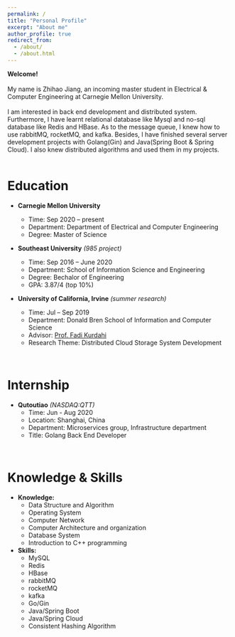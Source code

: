 ```yaml
---
permalink: /
title: "Personal Profile"
excerpt: "About me"
author_profile: true
redirect_from: 
  - /about/
  - /about.html
---
```

**Welcome!**
<br/>
<br/>
My name is Zhihao Jiang, an incoming master student in Electrical & Computer Engineering at Carnegie Mellon University. 
<br/>
<br/>
I am interested in back end development and distributed system. Furthermore, I have learnt relational database like Mysql and no-sql database like Redis and HBase. As to the message queue, I knew how to use rabbitMQ, rocketMQ, and kafka. Besides, I have finished several server development projects with Golang(Gin) and Java(Spring Boot & Spring Cloud). I also knew distributed algorithms and used them in my projects.
<br/> 
<br/> 

Education
======
* **Carnegie Mellon University**
	* Time: Sep 2020 – present
	* Department: Department of Electrical and Computer Engineering
	* Degree: Master of Science

* **Southeast University** <i>(985 project)</i>
	* Time: Sep 2016 – June 2020
	* Department: School of Information Science and Engineering
	* Degree: Bechalor of Engineering
	* GPA: 3.87/4 (top 10%)

* **University of California, Irvine** <i>(summer research)</i>
	* Time: Jul – Sep 2019
	* Department: Donald Bren School of Information and Computer Science
	* Advisor: [Prof. Fadi Kurdahi](https://engineering.uci.edu/users/fadi-kurdahi)
	* Research Theme: Distributed Cloud Storage System Development

<br/>

Internship
======
* **Qutoutiao** <i>(NASDAQ:QTT)</i>
	* Time: Jun - Aug 2020
	* Location: Shanghai, China
	* Department: Microservices group, Infrastructure department
	* Title: Golang Back End Developer

<br/>

Knowledge & Skills
======
* **Knowledge:**
	* Data Structure and Algorithm
	* Operating System
	* Computer Network
	* Computer Architecture and organization
	* Database System
	* Introduction to C++ programming
* **Skills:**
	* MySQL
	* Redis
	* HBase
	* rabbitMQ
	* rocketMQ
	* kafka
	* Go/Gin
	* Java/Spring Boot
	* Java/Spring Cloud
	* Consistent Hashing Algorithm
